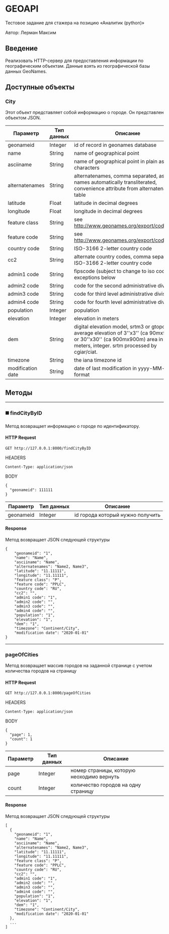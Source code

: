 # GEOAPI 
Тестовое задание для стажера на позицию «Аналитик (python)»

Автор: Лерман Максим

## Введение
Реализовать HTTP-сервер для предоставления информации по географическим объектам.
Данные взять из географической базы данных GeoNames.

## Доступные объекты
### City
Этот объект представляет собой информацию о городе. 
Он представлен объектом JSON.

| Параметр | Тип данных | Описание | 
|----------------|----------------|----------------|
| geonameid | Integer | id of record in geonames database |
| name | String | name of geographical point |
| asciiname | String | name of geographical point in plain ascii characters |
| alternatenames | String | alternatenames, comma separated, ascii names automatically transliterated, convenience attribute from alternatename table | 
| latitude | Float | latitude in decimal degrees |
| longitude | Float | longitude in decimal degrees | 
| feature class | String | see http://www.geonames.org/export/codes.html |
| feature code | String | see http://www.geonames.org/export/codes.html |
| country code | String | ISO-3166 2-letter country code |
| cc2 | String | alternate country codes, comma separated, ISO-3166 2-letter country code |
| admin1 code | String | fipscode (subject to change to iso code), see exceptions below | 
| admin2 code | String | code for the second administrative division |
| admin3 code | String | code for third level administrative division |
| admin4 code | String | code for fourth level administrative division |
| population | Integer | population |
| elevation | Integer | elevation in meters |
| dem  | String | digital elevation model, srtm3 or gtopo30, average elevation of 3''x3'' (ca 90mx90m) or 30''x30'' (ca 900mx900m) area in meters, integer. srtm processed by cgiar/ciat. | 
| timezone          | String | the iana timezone id |     
| modification date | String | date of last modification in yyyy-MM-dd format |


## Методы
_____
### :black_medium_square: findCityByID
Метод возвращает информацию о городе по идентификатору.

#### HTTP Request
```
GET http://127.0.0.1:8000/findCityByID
```

HEADERS
```
Content-Type: application/json
```
BODY
```
{
  "geonameid": 111111
}
```

| Параметр | Тип данных | Описание | 
|----------------|----------------|----------------|
| geonameid | Integer | id города который нужно получить |

#### Response
Метод возвращает JSON следующей структуры
```
{
    "geonameid": "1",
    "name": "Name",
    "asciiname": "Name",
    "alternatenames": "Name2, Name3", 
    "latitude": "11.11111", 
    "longitude": "11.11111", 
    "feature class": "P", 
    "feature code": "PPLC", 
    "country code": "RU",
    "cc2": "", 
    "admin1 code": "1", 
    "admin2 code": "", 
    "admin3 code": "", 
    "admin4 code": "",    
    "population": "1", 
    "elevation": "1",
    "dem": "1", 
    "timezone": "Continent/City",     
    "modification date": "2020-01-01"
}
```
_____
### pageOfCities
Метод возвращает массив городов на заданной странице с учетом количества городов на страницу    

#### HTTP Request
```
GET http://127.0.0.1:8000/pageOfCities
```

HEADERS
```
Content-Type: application/json
```
BODY
```
{
  "page": 1,
  "count": 1
}
```

| Параметр | Тип данных | Описание | 
|----------------|----------------|----------------|
| page | Integer | номер страницы, которую неоходимо вернуть |
| count | Integer | количество городов на одну страницу |

#### Response
Метод возвращает JSON следующей структуры
```
[ 
  {    
    "geonameid": "1",
    "name": "Name",
    "asciiname": "Name",
    "alternatenames": "Name2, Name3", 
    "latitude": "11.11111", 
    "longitude": "11.11111", 
    "feature class": "P", 
    "feature code": "PPLC", 
    "country code": "RU",
    "cc2": "", 
    "admin1 code": "1", 
    "admin2 code": "", 
    "admin3 code": "", 
    "admin4 code": "",    
    "population": "1", 
    "elevation": "1",
    "dem": "1", 
    "timezone": "Continent/City",     
    "modification date": "2020-01-01"
  }, 
  ...
]
```


